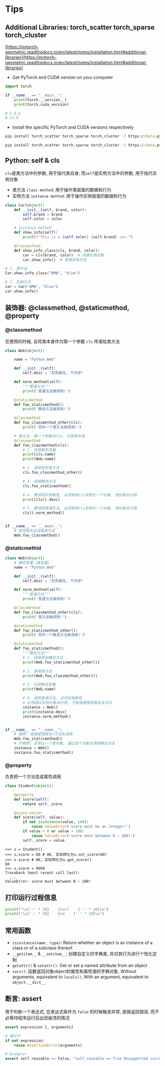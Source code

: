 # Tips

## Additional Libraries: torch_scatter torch_sparse torch_cluster

[https://pytorch-geometric.readthedocs.io/en/latest/notes/installation.html#additional-libraries](https://pytorch-geometric.readthedocs.io/en/latest/notes/installation.html#additional-libraries)

- Get PyTorch and CUDA version on your computer

```python
import torch

if __name__ == "__main__":
    print(torch.__version__)
    print(torch.cuda_version)

# 2.0.0
# 11.8
```

- Install the specific PyTorch and CUDA versions respectively

```cmd
pip install torch_scatter torch_sparse torch_cluster -f https://data.pyg.org/whl/torch-${TORCH}+${CUDA}.html

pip install torch_scatter torch_sparse torch_cluster -f https://data.pyg.org/whl/torch-2.0.0+cu118.html
```

## Python: self & cls

`cls`是类方法中的参数, 用于指代类自身; 而`self`是实例方法中的参数, 用于指代实例对象

- 类方法 `class method`: 用于操作类层面的数据和行为
- 实例方法 `instance method`: 用于操作实例层面的数据和行为

```python
class Car(object):
    def __init__(self, brand, color):
        self.brand = brand
        self.color = color

    # instance method
    def show_info(self):
        print(f"This is a {self.color} {self.brand} car.")

    @classmethod
    def show_info_class(cls, brand, color):
        car = cls(brand, color)  # 创建实例对象
        car.show_info()  # 调用实例方法

# 1. 类方法
Car.show_info_class("BMW", "blue")

# 2. 实例方法
car = Car("BMW", "blue")
car.show_info()
```

## 装饰器: @classmethod, @staticmethod, @property

### @classmethod

在使用的时候, 会将类本身作为第一个参数 `cls` 传递给类方法

```python
class Web(object):

    name = "Python_Web"

    def __init__(self):
        self.desc = "实例属性, 不共享"

    def norm_method(self):
        """普通方法"""
        print('普通方法被调用!')

    @staticmethod
    def foo_staticmethod():
        print('静态方法被调用!')

    @classmethod
    def foo_classmethod_other(cls):
        print('另外一个类方法被调用!')

    # 类方法, 第一个参数为cls, 代表类本身
    @classmethod
    def foo_classmethod(cls):
        # 1. 调用静态变量
        print(cls.name)
        print(Web.name)

        # 2. 调用其他类方法
        cls.foo_classmethod_other()

        # 3. 调用静态方法
        cls.foo_staticmethod()

        # 4. 要调用实例属性, 必须使用cls实例化一个对象, 然后再去引用
        print(cls().desc)

        # 5. 要调用普通方法, 必须使用cls实例化一个对象, 然后再去引用
        cls().norm_method()


if __name__ == '__main__':
    # 使用类名去调用类方法
    Web.foo_classmethod()
```

### @staticmethid

```python
class Web(object):
    # 静态变量（类变量）
    name = "Python_Web"

    def __init__(self):
        self.desc = "实例属性, 不共享"

    def norm_method(self):
        """普通方法"""
        print('普通方法被调用!')

    @classmethod
    def foo_classmethod_other(cls):
        print('类方法被调用!')

    @staticmethod
    def foo_staticmethod_other():
        print('另外一个静态方法被调用!')

    @staticmethod
    def foo_staticmethod():
        """静态方法"""
        # 1. 调用其他静态方法
        print(Web.foo_staticmethod_other()) 

        # 2. 调用类方法
        print(Web.foo_classmethod_other())

        # 3. 引用静态变量
        print(Web.name)

        # 4. 调用普通方法, 访问实例属性
        # 必须通过实例对象去引用, 不能直接使用类名去访问
        instance = Web()
        print(instance.desc)
        instance.norm_method()


if __name__ == "__name__":
    # 推荐: 直接使用类名+方法名调用
    Web.foo_staticmethod()
    # 不推荐: 实例化一个类对象, 通过这个对象去调用静态方法
    instance = Web()
    instance.foo_staticmethod()  
```

### @property

负责把一个方法变成属性调用

```python
class Student(object):

    @property
    def score(self):
        return self._score

    @score.setter
    def score(self, value):
        if not isinstance(value, int):
            raise ValueError('score must be an integer!')
        if value < 0 or value > 100:
            raise ValueError('score must between 0 ~ 100!')
        self._score = value
```

```shell
>>> s = Student()
>>> s.score = 60 # OK, 实际转化为s.set_score(60)
>>> s.score # OK, 实际转化为s.get_score()
60
>>> s.score = 9999
Traceback (most recent call last):
  ...
ValueError: score must between 0 ~ 100!
```

## 打印运行过程信息

```python
print(f"\n{'-' * 20}    Start    {'-' * 20}\n")
print(f"\n{'-' * 20}    End    {'-' * 20}\n")
```

## 常用函数

- `isinstance(name, type)`: Return whether an object is an instance of a class or of a subclass thereof.
- `__getitem__` & `__setitem__`: 创建自定义的字典类, 并对其行为进行个性化定制
- `getattr()` & `setattr()`: Get or set a named attribute from an object
- `vars()`: 函数返回对象object的属性和属性值的字典对象, Without arguments, equivalent to `locals()`, With an argument, equivalent to `object.__dict__`

## 断言: assert

用于判断一个表达式, 在表达式条件为 `false` 的时候触发异常, 直接返回错误, 而不必等待程序运行后出现崩溃的情况

```python
assert expression [, arguments]

# 等价于
if not expression:
    raise AssertionError(arguments)

# Example:
assert self.reusable == False, "self.reusable == True Unsupported currently!"
```

